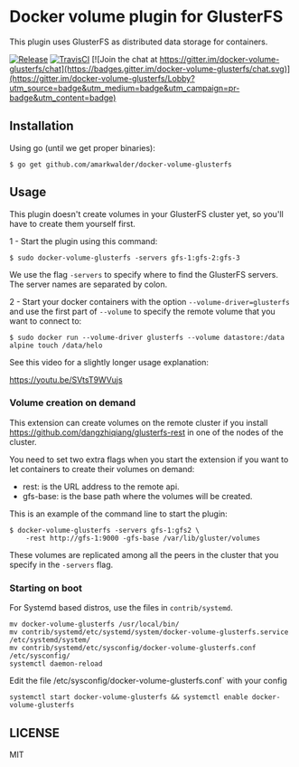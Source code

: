 # Docker volume plugin for GlusterFS

This plugin uses GlusterFS as distributed data storage for containers.

[![Release](https://img.shields.io/github/release/amarkwalder/docker-volume-glusterfs.svg)](https://github.com/amarkwalder/docker-volume-glusterfs/releases/latest)
[![TravisCI](https://travis-ci.org/amarkwalder/docker-volume-glusterfs.svg)](https://travis-ci.org/amarkwalder/docker-volume-glusterfs)
[![Join the chat at https://gitter.im/docker-volume-glusterfs/chat](https://badges.gitter.im/docker-volume-glusterfs/chat.svg)](https://gitter.im/docker-volume-glusterfs/Lobby?utm_source=badge&utm_medium=badge&utm_campaign=pr-badge&utm_content=badge)

## Installation

Using go (until we get proper binaries):

```
$ go get github.com/amarkwalder/docker-volume-glusterfs
```

## Usage

This plugin doesn't create volumes in your GlusterFS cluster yet, so you'll have to create them yourself first.

1 - Start the plugin using this command:

```
$ sudo docker-volume-glusterfs -servers gfs-1:gfs-2:gfs-3
```

We use the flag `-servers` to specify where to find the GlusterFS servers. The server names are separated by colon.

2 - Start your docker containers with the option `--volume-driver=glusterfs` and use the first part of `--volume` to specify the remote volume that you want to connect to:

```
$ sudo docker run --volume-driver glusterfs --volume datastore:/data alpine touch /data/helo
```

See this video for a slightly longer usage explanation:

https://youtu.be/SVtsT9WVujs

### Volume creation on demand

This extension can create volumes on the remote cluster if you install https://github.com/dangzhiqiang/glusterfs-rest in one of the nodes of the cluster.

You need to set two extra flags when you start the extension if you want to let containers to create their volumes on demand:

- rest: is the URL address to the remote api.
- gfs-base: is the base path where the volumes will be created.

This is an example of the command line to start the plugin:

```
$ docker-volume-glusterfs -servers gfs-1:gfs2 \
    -rest http://gfs-1:9000 -gfs-base /var/lib/gluster/volumes
```

These volumes are replicated among all the peers in the cluster that you specify in the `-servers` flag.

### Starting on boot

For Systemd based distros, use the files in `contrib/systemd`.

```
mv docker-volume-glusterfs /usr/local/bin/
mv contrib/systemd/etc/systemd/system/docker-volume-glusterfs.service /etc/systemd/system/
mv contrib/systemd/etc/sysconfig/docker-volume-glusterfs.conf /etc/sysconfig/
systemctl daemon-reload
```

Edit the file /etc/sysconfig/docker-volume-glusterfs.conf` with your config

```
systemctl start docker-volume-glusterfs && systemctl enable docker-volume-glusterfs
```

## LICENSE

MIT
